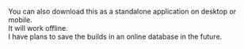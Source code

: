 You can also download this as a standalone application on desktop or mobile.  
It will work offline.  
I have plans to save the builds in an online database in the future.
